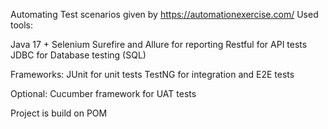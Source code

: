 Automating Test scenarios given by https://automationexercise.com/
Used tools: 

Java 17 + Selenium
Surefire and Allure for reporting
Restful for API tests
JDBC for Database testing (SQL)

Frameworks:
JUnit for unit tests
TestNG for integration and E2E tests

Optional:
Cucumber framework for UAT tests

Project is build on POM
